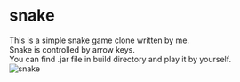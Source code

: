 # snake
This is a simple snake game clone written by me.\
Snake is controlled by arrow keys.\
You can find .jar file in build directory and play it by yourself.\
![snake](https://user-images.githubusercontent.com/9623983/123538054-e504a680-d743-11eb-9e3c-ef99f5f1611c.jpg)
